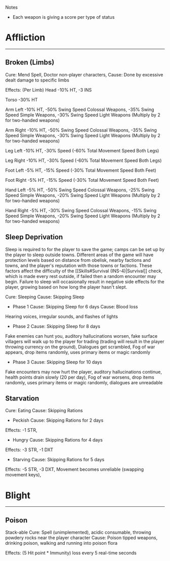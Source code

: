 Notes
- Each weapon is giving a score per type of status

# Affliction
---
## Broken (Limbs)
Cure: Mend Spell, Doctor non-player characters, 
Cause: Done by excessive dealt damage to specific limbs 

Effects: (Per Limb)
Head -10% HT, -3 INS

Torso -30% HT

Arm Left -10% HT, -50% Swing Speed Colossal Weapons, -35% Swing Speed Simple Weapons, -30% Swing Speed Light Weapons (Multiply by 2 for two-handed weapons) 

Arm Right -10% HT, -50% Swing Speed Colossal Weapons, -35% Swing Speed Simple Weapons, -30% Swing Speed Light Weapons (Multiply by 2 for two-handed weapons) 

Leg Left -10% HT, -30% Speed (-60% Total Movement Speed Both Legs)

Leg Right -10% HT, -30% Speed (-60% Total Movement Speed Both Legs)

Foot Left -5% HT,  -15% Speed (-30% Total Movement Speed Both Feet)

Foot Right -5% HT, -15% Speed (-30% Total Movement Speed Both Feet)

Hand Left -5% HT, -50% Swing Speed Colossal Weapons, -25% Swing Speed 
Simple Weapons, -20% Swing Speed Light Weapons (Multiply by 2 for two-handed weapons) 

Hand Right -5% HT, -30% Swing Speed Colossal Weapons, -15% Swing Speed Simple Weapons, -20% Swing Speed Light Weapons (Multiply by 2 for two-handed weapons)

## Sleep Deprivation
Sleep is required to for the player to save the game; camps can be set up by the player to sleep outside towns. Different areas of the game will have protection levels based on distance from obelisk, nearby factions and towns, and the player's reputation with those towns or factions. These factors affect the difficulty of the [[Skills#Survival (INS-4)|Survival]] check, which is made every rest outside, if failed then a random encounter may begin. Failure to sleep will occasionally result in negative side effects for the player, growing based on how long the player hasn't slept.

Cure: Sleeping
Cause: Skipping Sleep

- Phase 1
Cause: Skipping Sleep for 6 days
Cause: Blood loss

Hearing voices, irregular sounds, and flashes of lights

- Phase 2
Cause: Skipping Sleep for 8 days

Fake enemies can hunt you, auditory hallucinations worsen, fake surface villagers will walk up to the player for trading (trading will result in the player throwing currency on the ground), Dialogues get scrambled, Fog of war appears, drop items randomly, uses primary items or magic randomly

- Phase 3
Cause: Skipping Sleep for 10 days

Fake encounters may now hurt the player, auditory hallucinations continue, health points drain slowly (20 per day), Fog of war worsens, drop items randomly, uses primary items or magic randomly, dialogues are unreadable

## Starvation
Cure: Eating
Cause: Skipping Rations

- Peckish
Cause: Skipping Rations for 2 days

Effects: -1 STR, 

- Hungry
Cause: Skipping Rations for 4 days

Effects: -3 STR, -1 DXT

- Starving
Cause: Skipping Rations for 5 days

Effects: -5 STR, -3 DXT, Movement becomes unreliable (swapping movement keys),

# Blight
---
## Poison
Stack-able
Cure: Spell (unimplemented), acidic consumable, throwing powdery rocks near the player character
Cause: Poison tipped weapons, drinking poison, walking and running into poison flora

Effects: (5 Hit point * Immunity) loss every 5 real-time seconds